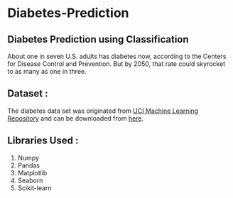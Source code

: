 # Diabetes-Prediction

## Diabetes Prediction using Classification

About one in seven U.S. adults has diabetes now, according to the Centers for Disease Control and Prevention. But by 2050, that rate could skyrocket to as many as one in three.

## Dataset :

The diabetes data set was originated from [UCI Machine Learning Repository](http://archive.ics.uci.edu/ml/index.php) and can be downloaded from [here](https://github.com/susanli2016/Machine-Learning-with-Python/blob/master/diabetes.csv).

## Libraries Used :
  1. Numpy
  2. Pandas
  3. Matplotlib
  4. Seaborn
  5. Scikit-learn
